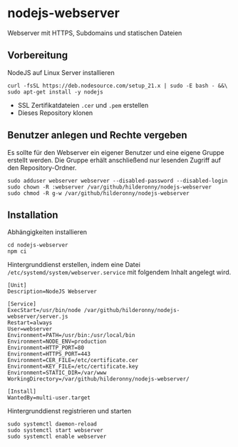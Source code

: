 # nodejs-webserver
Webserver mit HTTPS, Subdomains und statischen Dateien

## Vorbereitung

NodeJS auf Linux Server installieren

```
curl -fsSL https://deb.nodesource.com/setup_21.x | sudo -E bash - &&\
sudo apt-get install -y nodejs
```

- SSL Zertifikatdateien `.cer` und  `.pem` erstellen
- Dieses Repository klonen

## Benutzer anlegen und Rechte vergeben

Es sollte für den Webserver ein eigener Benutzer und eine eigene Gruppe erstellt werden.
Die Gruppe erhält anschließend nur lesenden Zugriff auf den Repository-Ordner.

```
sudo adduser webserver webserver --disabled-password --disabled-login
sudo chown -R :webserver /var/github/hilderonny/nodejs-webserver
sudo chmod -R g-w /var/github/hilderonny/nodejs-webserver
```

## Installation

Abhängigkeiten installieren

```
cd nodejs-webserver
npm ci
```

Hintergrunddienst erstellen, indem eine Datei `/etc/systemd/system/webserver.service` mit folgendem Inhalt angelegt wird.

```
[Unit]
Description=NodeJS Webserver

[Service]
ExecStart=/usr/bin/node /var/github/hilderonny/nodejs-webserver/server.js
Restart=always
User=webserver
Environment=PATH=/usr/bin:/usr/local/bin
Environment=NODE_ENV=production
Environment=HTTP_PORT=80
Environment=HTTPS_PORT=443
Environment=CER_FILE=/etc/certificate.cer
Environment=KEY_FILE=/etc/certificate.key
Environment=STATIC_DIR=/var/www
WorkingDirectory=/var/github/hilderonny/nodejs-webserver/

[Install]
WantedBy=multi-user.target
```

Hintergrunddienst registrieren und starten

```
sudo systemctl daemon-reload
sudo systemctl start webserver
sudo systemctl enable webserver
```
